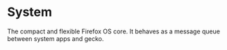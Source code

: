 # System

The compact and flexible Firefox OS core. It behaves as a message queue between system apps and gecko.

